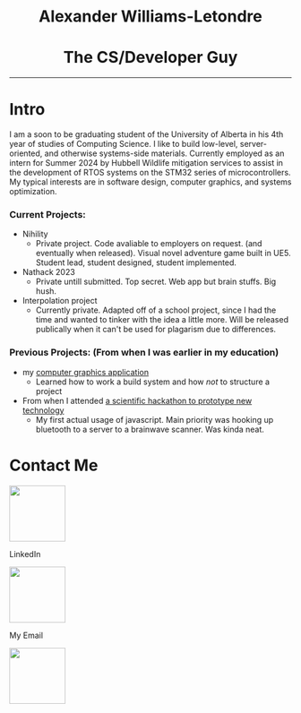 # <div align="center">Alexander Williams-Letondre<div>
# <div align="center">The CS/Developer Guy</div>
<hr>

# Intro
I am a soon to be graduating student of the University of Alberta in his 4th year of studies of Computing Science. I like to build low-level, server-oriented, and otherwise systems-side materials. Currently employed as an intern for Summer 2024 by Hubbell Wildlife mitigation services to assist in the development of RTOS systems on the STM32 series of microcontrollers. My typical interests are in software design, computer graphics, and systems optimization.

### Current Projects:
* Nihility
  - Private project. Code avaliable to employers on request. (and eventually when released). Visual novel adventure game built in UE5. Student lead, student designed, student implemented.
* Nathack 2023
  - Private untill submitted. Top secret. Web app but brain stuffs. Big hush.
* Interpolation project
  - Currently private. Adapted off of a school project, since I had the time and wanted to tinker with the idea a little more. Will be released publically when it can't be used for plagarism due to differences.

### Previous Projects: (From when I was earlier in my education)
* my [computer graphics application](https://github.com/Physlex/OpenGPipe)
  - Learned how to work a build system and how *not* to structure a project
* From when I attended [a scientific hackathon to prototype new technology](https://github.com/Physlex/OctoSporkNatHack2022)
  - My first actual usage of javascript. Main priority was hooking up bluetooth to a server to a brainwave scanner. Was kinda neat.

<footer align="left">

# Contact Me

<a href="https://www.linkedin.com/in/alexander-williams-letondre-36a59020b/" target="_blank">
  <img src="https://user-images.githubusercontent.com/80188240/164322657-29d40f74-043d-4200-a9c1-f9900f3870e4.svg" style="width:100px;height100px;">
</a>

LinkedIn

<a href="mailto:al.willet02@gmail.com" target="_blank">
  <img src="https://user-images.githubusercontent.com/80188240/164323266-d0f65c75-59d1-4c7d-bb7c-a437f2b06805.svg" style="width:100px;height100px;">
</a>

My Email

<a href="mailto:a.williamsletondre@uleth.ca" target="_blank">
  <img src="https://user-images.githubusercontent.com/80188240/164323266-d0f65c75-59d1-4c7d-bb7c-a437f2b06805.svg" style="width:100px;height100px;">
</a>

</footer>
